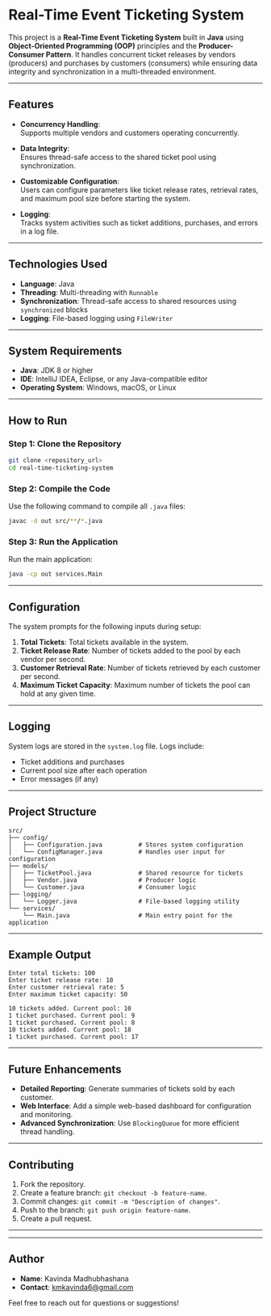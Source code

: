 # Real-Time Event Ticketing System  

This project is a **Real-Time Event Ticketing System** built in **Java** using **Object-Oriented Programming (OOP)** principles and the **Producer-Consumer Pattern**. It handles concurrent ticket releases by vendors (producers) and purchases by customers (consumers) while ensuring data integrity and synchronization in a multi-threaded environment.

---

## Features  

- **Concurrency Handling**:  
  Supports multiple vendors and customers operating concurrently.  

- **Data Integrity**:  
  Ensures thread-safe access to the shared ticket pool using synchronization.  

- **Customizable Configuration**:  
  Users can configure parameters like ticket release rates, retrieval rates, and maximum pool size before starting the system.  

- **Logging**:  
  Tracks system activities such as ticket additions, purchases, and errors in a log file.  

---

## Technologies Used  

- **Language**: Java  
- **Threading**: Multi-threading with `Runnable`  
- **Synchronization**: Thread-safe access to shared resources using `synchronized` blocks  
- **Logging**: File-based logging using `FileWriter`  

---

## System Requirements  

- **Java**: JDK 8 or higher  
- **IDE**: IntelliJ IDEA, Eclipse, or any Java-compatible editor  
- **Operating System**: Windows, macOS, or Linux  

---

## How to Run  

### Step 1: Clone the Repository  

```bash  
git clone <repository_url>  
cd real-time-ticketing-system  
```  

### Step 2: Compile the Code  

Use the following command to compile all `.java` files:  

```bash  
javac -d out src/**/*.java  
```  

### Step 3: Run the Application  

Run the main application:  

```bash  
java -cp out services.Main  
```  

---

## Configuration  

The system prompts for the following inputs during setup:  

1. **Total Tickets**: Total tickets available in the system.  
2. **Ticket Release Rate**: Number of tickets added to the pool by each vendor per second.  
3. **Customer Retrieval Rate**: Number of tickets retrieved by each customer per second.  
4. **Maximum Ticket Capacity**: Maximum number of tickets the pool can hold at any given time.  

---

## Logging  

System logs are stored in the `system.log` file. Logs include:  

- Ticket additions and purchases  
- Current pool size after each operation  
- Error messages (if any)  

---

## Project Structure  

```  
src/  
├── config/  
│   ├── Configuration.java          # Stores system configuration  
│   └── ConfigManager.java          # Handles user input for configuration  
├── models/  
│   ├── TicketPool.java             # Shared resource for tickets  
│   ├── Vendor.java                 # Producer logic  
│   └── Customer.java               # Consumer logic  
├── logging/  
│   └── Logger.java                 # File-based logging utility  
└── services/  
    └── Main.java                   # Main entry point for the application  
```  

---

## Example Output  

```  
Enter total tickets: 100  
Enter ticket release rate: 10  
Enter customer retrieval rate: 5  
Enter maximum ticket capacity: 50  

10 tickets added. Current pool: 10  
1 ticket purchased. Current pool: 9  
1 ticket purchased. Current pool: 8  
10 tickets added. Current pool: 18  
1 ticket purchased. Current pool: 17  
```  

---

## Future Enhancements  

- **Detailed Reporting**: Generate summaries of tickets sold by each customer.  
- **Web Interface**: Add a simple web-based dashboard for configuration and monitoring.  
- **Advanced Synchronization**: Use `BlockingQueue` for more efficient thread handling.  

---

## Contributing  

1. Fork the repository.  
2. Create a feature branch: `git checkout -b feature-name`.  
3. Commit changes: `git commit -m "Description of changes"`.  
4. Push to the branch: `git push origin feature-name`.  
5. Create a pull request.  

---



---  

## Author  

- **Name**: Kavinda Madhubhashana
- **Contact**: kmkavinda6@gmail.com

Feel free to reach out for questions or suggestions!  
